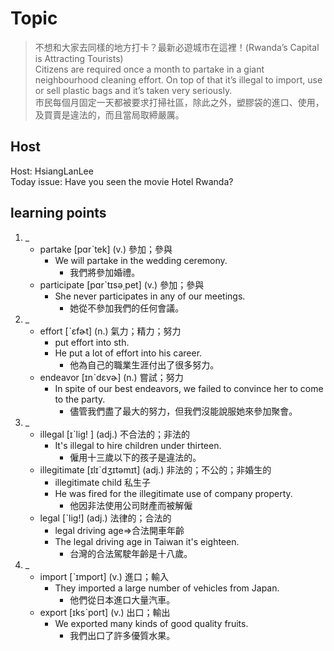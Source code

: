 # Topic

> 不想和大家去同樣的地方打卡？最新必遊城市在這裡！(Rwanda’s Capital is Attracting Tourists) <br>
> Citizens are required once a month to partake in a giant neighbourhood cleaning effort. On top of that it’s illegal to import, use or sell plastic bags and it’s taken very seriously. <br>
> 市民每個月固定一天都被要求打掃社區，除此之外，塑膠袋的進口、使用，及買賣是違法的，而且當局取締嚴厲。 <br>

## Host
Host: HsiangLanLee<br>
Today issue: Have you seen the movie Hotel Rwanda?

## learning points
1. _
	* partake  [pɑrˋtek]  (v.)  參加；參與
		- We will partake in the wedding ceremony.
			+ 我們將參加婚禮。
	* participate  [pɑrˋtɪsə͵pet]  (v.)  參加；參與
		- She never participates in any of our meetings.
			+ 她從不參加我們的任何會議。
2. _
	* effort  [ˋɛfɚt]  (n.)  氣力；精力；努力
		- put effort into sth.
		- He put a lot of effort into his career.
			+ 他為自己的職業生涯付出了很多努力。
	* endeavor  [ɪnˋdɛvɚ]  (n.)  嘗試；努力
		- In spite of our best endeavors, we failed to convince her to come to the party.
			+ 儘管我們盡了最大的努力，但我們沒能說服她來參加聚會。
3. _
	* illegal  [ɪˋlig! ]  (adj.)  不合法的；非法的
		- It's illegal to hire children under thirteen.
			+ 僱用十三歲以下的孩子是違法的。
	* illegitimate  [ɪlɪˋdʒɪtəmɪt]  (adj.)  非法的；不公的；非婚生的
		- illegitimate child 私生子
		- He was fired for the illegitimate use of company property.
			+ 他因非法使用公司財產而被解僱
	* legal  [ˋlig!]  (adj.)  法律的；合法的
		- legal driving age=>合法開車年齡
		- The legal driving age in Taiwan it's eighteen.
			+ 台灣的合法駕駛年齡是十八歲。
4. _
	* import  [ˋɪmport]  (v.)  進口；輸入
		- They imported a large number of vehicles from Japan.
			+ 他們從日本進口大量汽車。
	* export  [ɪksˋport]  (v.)  出口；輸出
		- We exported many kinds of good quality fruits.
			+ 我們出口了許多優質水果。

